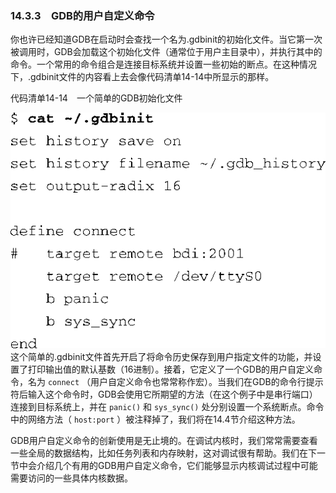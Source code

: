 ### 14.3.3　GDB的用户自定义命令

你也许已经知道GDB在启动时会查找一个名为.gdbinit的初始化文件。当它第一次被调用时，GDB会加载这个初始化文件（通常位于用户主目录中），并执行其中的命令。一个常用的命令组合是连接目标系统并设置一些初始的断点。在这种情况下，.gdbinit文件的内容看上去会像代码清单14-14中所显示的那样。

代码清单14-14　一个简单的GDB初始化文件



![420.png](../images/420.png)
这个简单的.gdbinit文件首先开启了将命令历史保存到用户指定文件的功能，并设置了打印输出值的默认基数（16进制）。接着，它定义了一个GDB的用户自定义命令，名为 `connect` （用户自定义命令也常常称作宏）。当我们在GDB的命令行提示符后输入这个命令时，GDB会使用它所期望的方法（在这个例子中是串行端口）连接到目标系统上，并在 `panic()` 和 `sys_sync()` 处分别设置一个系统断点。命令中的网络方法（ `host:port` ）被注释掉了，我们将在14.4节介绍这种方法。

GDB用户自定义命令的创新使用是无止境的。在调试内核时，我们常常需要查看一些全局的数据结构，比如任务列表和内存映射，这对调试很有帮助。我们在下一节中会介绍几个有用的GDB用户自定义命令，它们能够显示内核调试过程中可能需要访问的一些具体内核数据。

